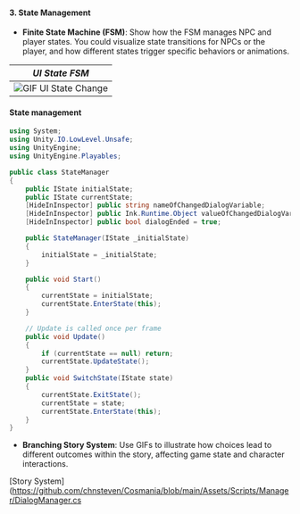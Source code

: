 #### 3. State Management

- **Finite State Machine (FSM)**: Show how the FSM manages NPC and player states. You could visualize state transitions for NPCs or the player, and how different states trigger specific behaviors or animations.

|                            _UI State FSM_                             |
| :-------------------------------------------------------------------: |
| ![GIF UI State Change](/projects/cosmania/ui/ui%20state%20change.gif) |

#### State management

```csharp
using System;
using Unity.IO.LowLevel.Unsafe;
using UnityEngine;
using UnityEngine.Playables;

public class StateManager
{
    public IState initialState;
    public IState currentState;
    [HideInInspector] public string nameOfChangedDialogVariable;
    [HideInInspector] public Ink.Runtime.Object valueOfChangedDialogVariable;
    [HideInInspector] public bool dialogEnded = true;

    public StateManager(IState _initialState)
    {
        initialState = _initialState;
    }

    public void Start()
    {
        currentState = initialState;
        currentState.EnterState(this);
    }

    // Update is called once per frame
    public void Update()
    {
        if (currentState == null) return;
        currentState.UpdateState();
    }
    public void SwitchState(IState state)
    {
        currentState.ExitState();
        currentState = state;
        currentState.EnterState(this);
    }
}
```

- **Branching Story System**: Use GIFs to illustrate how choices lead to different outcomes within the story, affecting game state and character interactions.

[Story System](https://github.com/chnsteven/Cosmania/blob/main/Assets/Scripts/Manager/DialogManager.cs
